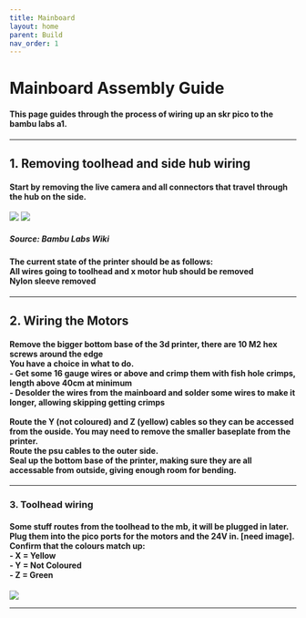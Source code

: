 ```yaml
---
title: Mainboard
layout: home
parent: Build
nav_order: 1
---
```


<h1>Mainboard Assembly Guide</h1>
<h4>This page guides through the process of wiring up an skr pico to the bambu labs a1.</h4>

----

<h2>1. Removing toolhead and side hub wiring</h2>
<h4>Start by removing the live camera and all connectors that travel through the hub on the side.</h4>

<div>
    <image src="Images/Hardware/hub_removal_1.jpg">
    <image src="Images/Hardware/camera_and_sleeve_1.jpg">
    <h5>Source: Bambu Labs Wiki</h5>
</div>

<h4>The current state of the printer should be as follows:
    <br>All wires going to toolhead and x motor hub should be removed
    <br>Nylon sleeve removed
</h4>

----

<h2>2. Wiring the Motors</h2>
<h4>Remove the bigger bottom base of the 3d printer, there are 10 M2 hex screws around the edge
    <br>You have a choice in what to do.
    <br>- Get some 16 gauge wires or above and crimp them with fish hole crimps, length above 40cm at minimum
    <br>- Desolder the wires from the mainboard and solder some wires to make it longer, allowing skipping getting crimps
    <br>
    <br>Route the Y (not coloured) and Z (yellow) cables so they can be accessed from the ouside. You may need to remove the smaller baseplate from the printer.
    <br>Route the psu cables to the outer side.
    <br>Seal up the bottom base of the printer, making sure they are all accessable from outside, giving enough room for bending.
</h4>

----

<h3>3. Toolhead wiring</h3>
<h4>Some stuff routes from the toolhead to the mb, it will be plugged in later.
    <br>Plug them into the pico ports for the motors and the 24V in. [need image].
    <br>Confirm that the colours match up:
    <br>- X = Yellow
    <br>- Y = Not Coloured
    <br>- Z = Green
</h4>
<image src="Images/Pinout/mainboard_plugging.png">

----
